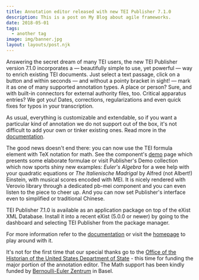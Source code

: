 ```yaml
---
title: Annotation editor released with new TEI Publisher 7.1.0
description: This is a post on My Blog about agile frameworks.
date: 2018-05-01
tags:
  - another tag
image: img/banner.jpg
layout: layouts/post.njk
---
```

Answering the secret dream of many TEI users, the new TEI Publisher version 7.1.0 incorporates a — beautifully simple to use, yet powerful — way to enrich existing TEI documents. Just select a text passage, click on a button and within seconds — and without a pointy bracket in sight! — mark it as one of many supported annotation types. A place or person? Sure, and with built-in connectors for external authority files, too. Critical apparatus entries? We got you! Dates, corrections, regularizations and even quick fixes for typos in your transcription.

As usual, everything is customizable and extendable, so if you want a particular kind of annotation we do not support out of the box, it's not difficult to add your own or tinker existing ones. Read more in the <a href="https://teipublisher.com/exist/apps/tei-publisher/doc/documentation.xml?odd=docbook.odd&amp;id=web-annotations">documentation</a>.

The good news doesn't end there: you can now use the TEI formula element with TeX notation for math. See the component's <a href="https://unpkg.com/@teipublisher/pb-components@1.24.17/dist/api.html#pb-formula.1">demo</a> page which presents some elaborate formulae or visit Publisher's Demo collection which now sports shiny new examples: <i>Euler's Algebra</i> for a wee help with your quadratic equations or <i>The Italienische Madrigal</i> by Alfred (not Albert!) Einstein, with musical scores encoded with MEI. It is nicely rendered with Verovio library through a dedicated pb-mei component and you can even listen to the piece to cheer up. And you can now set Publisher's interface even to simplified or traditional Chinese.

TEI Publisher 7.1.0 is available as an application package on top of the eXist XML Database. Install it into a recent eXist (5.0.0 or newer) by going to the dashboard and selecting TEI Publisher from the package manager.

For more information refer to the <a href="https://teipublisher.com/exist/apps/tei-publisher/doc/documentation.xml?odd=docbook.odd">documentation</a> or visit the <a href="https://teipublisher.com/exist/apps/tei-publisher/">homepage</a> to play around with it.

It's not for the first time that our special thanks go to the <a href="https://history.state.gov/">Office of the Historian of the United States Department of State</a> - this time for funding the major portion of the annotation editor. The Math support has been kindly funded by <a href="https://bez.unibas.ch/de/">Bernoulli-Euler Zentrum</a> in Basel.